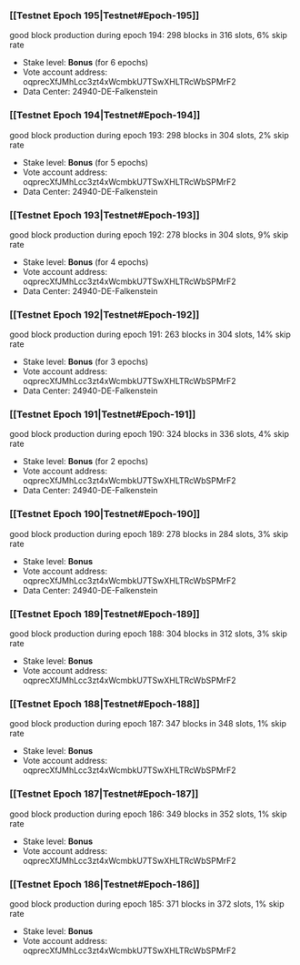 ### [[Testnet Epoch 195|Testnet#Epoch-195]]
good block production during epoch 194: 298 blocks in 316 slots, 6% skip rate
* Stake level: **Bonus** (for 6 epochs)
* Vote account address: oqprecXfJMhLcc3zt4xWcmbkU7TSwXHLTRcWbSPMrF2
* Data Center: 24940-DE-Falkenstein
### [[Testnet Epoch 194|Testnet#Epoch-194]]
good block production during epoch 193: 298 blocks in 304 slots, 2% skip rate
* Stake level: **Bonus** (for 5 epochs)
* Vote account address: oqprecXfJMhLcc3zt4xWcmbkU7TSwXHLTRcWbSPMrF2
* Data Center: 24940-DE-Falkenstein
### [[Testnet Epoch 193|Testnet#Epoch-193]]
good block production during epoch 192: 278 blocks in 304 slots, 9% skip rate
* Stake level: **Bonus** (for 4 epochs)
* Vote account address: oqprecXfJMhLcc3zt4xWcmbkU7TSwXHLTRcWbSPMrF2
* Data Center: 24940-DE-Falkenstein
### [[Testnet Epoch 192|Testnet#Epoch-192]]
good block production during epoch 191: 263 blocks in 304 slots, 14% skip rate
* Stake level: **Bonus** (for 3 epochs)
* Vote account address: oqprecXfJMhLcc3zt4xWcmbkU7TSwXHLTRcWbSPMrF2
* Data Center: 24940-DE-Falkenstein
### [[Testnet Epoch 191|Testnet#Epoch-191]]
good block production during epoch 190: 324 blocks in 336 slots, 4% skip rate
* Stake level: **Bonus** (for 2 epochs)
* Vote account address: oqprecXfJMhLcc3zt4xWcmbkU7TSwXHLTRcWbSPMrF2
* Data Center: 24940-DE-Falkenstein
### [[Testnet Epoch 190|Testnet#Epoch-190]]
good block production during epoch 189: 278 blocks in 284 slots, 3% skip rate
* Stake level: **Bonus**
* Vote account address: oqprecXfJMhLcc3zt4xWcmbkU7TSwXHLTRcWbSPMrF2
* Data Center: 24940-DE-Falkenstein
### [[Testnet Epoch 189|Testnet#Epoch-189]]
good block production during epoch 188: 304 blocks in 312 slots, 3% skip rate
* Stake level: **Bonus**
* Vote account address: oqprecXfJMhLcc3zt4xWcmbkU7TSwXHLTRcWbSPMrF2
### [[Testnet Epoch 188|Testnet#Epoch-188]]
good block production during epoch 187: 347 blocks in 348 slots, 1% skip rate
* Stake level: **Bonus**
* Vote account address: oqprecXfJMhLcc3zt4xWcmbkU7TSwXHLTRcWbSPMrF2
### [[Testnet Epoch 187|Testnet#Epoch-187]]
good block production during epoch 186: 349 blocks in 352 slots, 1% skip rate
* Stake level: **Bonus**
* Vote account address: oqprecXfJMhLcc3zt4xWcmbkU7TSwXHLTRcWbSPMrF2
### [[Testnet Epoch 186|Testnet#Epoch-186]]
good block production during epoch 185: 371 blocks in 372 slots, 1% skip rate
* Stake level: **Bonus**
* Vote account address: oqprecXfJMhLcc3zt4xWcmbkU7TSwXHLTRcWbSPMrF2